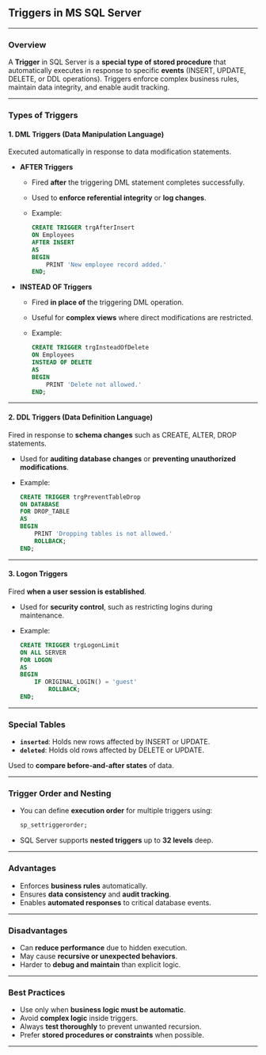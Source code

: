 ## **Triggers in MS SQL Server**

---

### **Overview**

A **Trigger** in SQL Server is a **special type of stored procedure** that automatically executes in response to specific **events** (INSERT, UPDATE, DELETE, or DDL operations). Triggers enforce complex business rules, maintain data integrity, and enable audit tracking.

---

### **Types of Triggers**

#### **1. DML Triggers (Data Manipulation Language)**

Executed automatically in response to data modification statements.

* **AFTER Triggers**

  * Fired **after** the triggering DML statement completes successfully.
  * Used to **enforce referential integrity** or **log changes**.
  * Example:

    ```sql
    CREATE TRIGGER trgAfterInsert
    ON Employees
    AFTER INSERT
    AS
    BEGIN
        PRINT 'New employee record added.'
    END;
    ```

* **INSTEAD OF Triggers**

  * Fired **in place of** the triggering DML operation.
  * Useful for **complex views** where direct modifications are restricted.
  * Example:

    ```sql
    CREATE TRIGGER trgInsteadOfDelete
    ON Employees
    INSTEAD OF DELETE
    AS
    BEGIN
        PRINT 'Delete not allowed.'
    END;
    ```

---

#### **2. DDL Triggers (Data Definition Language)**

Fired in response to **schema changes** such as CREATE, ALTER, DROP statements.

* Used for **auditing database changes** or **preventing unauthorized modifications**.
* Example:

  ```sql
  CREATE TRIGGER trgPreventTableDrop
  ON DATABASE
  FOR DROP_TABLE
  AS
  BEGIN
      PRINT 'Dropping tables is not allowed.'
      ROLLBACK;
  END;
  ```

---

#### **3. Logon Triggers**

Fired **when a user session is established**.

* Used for **security control**, such as restricting logins during maintenance.
* Example:

  ```sql
  CREATE TRIGGER trgLogonLimit
  ON ALL SERVER
  FOR LOGON
  AS
  BEGIN
      IF ORIGINAL_LOGIN() = 'guest'
          ROLLBACK;
  END;
  ```

---

### **Special Tables**

* **`inserted`**: Holds new rows affected by INSERT or UPDATE.
* **`deleted`**: Holds old rows affected by DELETE or UPDATE.

Used to **compare before-and-after states** of data.

---

### **Trigger Order and Nesting**

* You can define **execution order** for multiple triggers using:

  ```sql
  sp_settriggerorder;
  ```
* SQL Server supports **nested triggers** up to **32 levels** deep.

---

### **Advantages**

* Enforces **business rules** automatically.
* Ensures **data consistency** and **audit tracking**.
* Enables **automated responses** to critical database events.

---

### **Disadvantages**

* Can **reduce performance** due to hidden execution.
* May cause **recursive or unexpected behaviors**.
* Harder to **debug and maintain** than explicit logic.

---

### **Best Practices**

* Use only when **business logic must be automatic**.
* Avoid **complex logic** inside triggers.
* Always **test thoroughly** to prevent unwanted recursion.
* Prefer **stored procedures or constraints** when possible.

---
